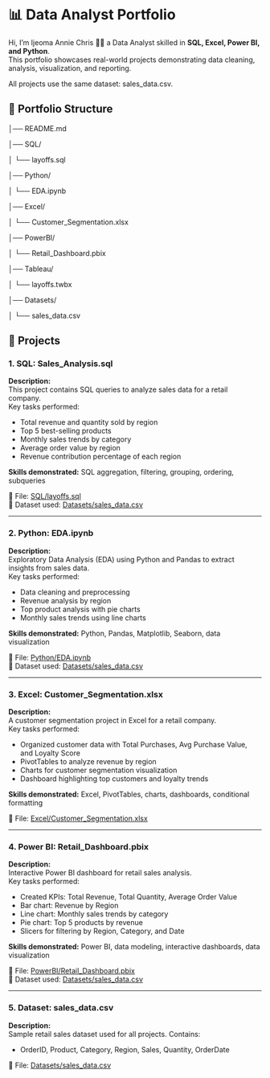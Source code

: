 # 📊 Data Analyst Portfolio

Hi, I’m Ijeoma Annie Chris 👋🏽 a Data Analyst skilled in **SQL, Excel, Power BI, and Python**.  
This portfolio showcases real-world projects demonstrating data cleaning, analysis, visualization, and reporting.

All projects use the same dataset: sales_data.csv.

📂 Portfolio Structure
---

│── README.md

│── SQL/

│    └── layoffs.sql

│── Python/

│    └── EDA.ipynb

│── Excel/

│    └── Customer_Segmentation.xlsx

│── PowerBI/

│    └── Retail_Dashboard.pbix

│── Tableau/

│    └── layoffs.twbx

│── Datasets/

│    └── sales_data.csv


## 🔹 Projects

### 1. SQL: Sales_Analysis.sql
**Description:**  
This project contains SQL queries to analyze sales data for a retail company.  
Key tasks performed:  
- Total revenue and quantity sold by region  
- Top 5 best-selling products  
- Monthly sales trends by category  
- Average order value by region  
- Revenue contribution percentage of each region  

**Skills demonstrated:** SQL aggregation, filtering, grouping, ordering, subqueries  

📂 File: [SQL/layoffs.sql](SQL/layoffs.sql)  
📂 Dataset used: [Datasets/sales_data.csv](Datasets/sales_data.csv)  

---

### 2. Python: EDA.ipynb
**Description:**  
Exploratory Data Analysis (EDA) using Python and Pandas to extract insights from sales data.  
Key tasks performed:  
- Data cleaning and preprocessing  
- Revenue analysis by region  
- Top product analysis with pie charts  
- Monthly sales trends using line charts  

**Skills demonstrated:** Python, Pandas, Matplotlib, Seaborn, data visualization  

📂 File: [Python/EDA.ipynb](Python/EDA.ipynb)  
📂 Dataset used: [Datasets/sales_data.csv](Datasets/sales_data.csv)  

---

### 3. Excel: Customer_Segmentation.xlsx
**Description:**  
A customer segmentation project in Excel for a retail company.  
Key tasks performed:  
- Organized customer data with Total Purchases, Avg Purchase Value, and Loyalty Score  
- PivotTables to analyze revenue by region  
- Charts for customer segmentation visualization  
- Dashboard highlighting top customers and loyalty trends  

**Skills demonstrated:** Excel, PivotTables, charts, dashboards, conditional formatting  

📂 File: [Excel/Customer_Segmentation.xlsx](Excel/Customer_Segmentation.xlsx)  

---

### 4. Power BI: Retail_Dashboard.pbix
**Description:**  
Interactive Power BI dashboard for retail sales analysis.  
Key tasks performed:  
- Created KPIs: Total Revenue, Total Quantity, Average Order Value  
- Bar chart: Revenue by Region  
- Line chart: Monthly sales trends by category  
- Pie chart: Top 5 products by revenue  
- Slicers for filtering by Region, Category, and Date  

**Skills demonstrated:** Power BI, data modeling, interactive dashboards, data visualization  

📂 File: [PowerBI/Retail_Dashboard.pbix](PowerBI/Retail_Dashboard.pbix)  
📂 Dataset used: [Datasets/sales_data.csv](Datasets/sales_data.csv)  

---

### 5. Dataset: sales_data.csv
**Description:**  
Sample retail sales dataset used for all projects. Contains:  
- OrderID, Product, Category, Region, Sales, Quantity, OrderDate  

📂 File: [Datasets/sales_data.csv](Datasets/sales_data.csv)  
